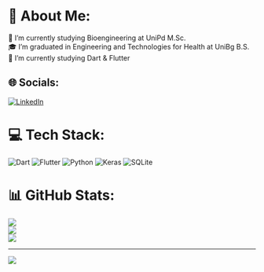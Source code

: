 # 💫 About Me:
🔭 I’m currently studying Bioengineering at UniPd M.Sc.<br>🎓 I’m graduated in Engineering and Technologies for Health at UniBg B.S.<br>🌱 I’m currently studying Dart & Flutter


## 🌐 Socials:
[![LinkedIn](https://img.shields.io/badge/LinkedIn-%230077B5.svg?logo=linkedin&logoColor=white)](https://www.linkedin.com/in/luca-fracassetti/) 

# 💻 Tech Stack:
![Dart](https://img.shields.io/badge/dart-%230175C2.svg?style=flat&logo=dart&logoColor=white) ![Flutter](https://img.shields.io/badge/Flutter-%2302569B.svg?style=flat&logo=Flutter&logoColor=white) ![Python](https://img.shields.io/badge/python-3670A0?style=flat&logo=python&logoColor=ffdd54) ![Keras](https://img.shields.io/badge/Keras-%23D00000.svg?style=flat&logo=Keras&logoColor=white)  ![SQLite](https://img.shields.io/badge/sqlite-%2307405e.svg?style=flat&logo=sqlite&logoColor=white)
# 📊 GitHub Stats:
![](https://github-readme-stats.vercel.app/api?username=fraca98&theme=dark&hide_border=false&include_all_commits=false&count_private=false)<br/>
![](https://github-readme-streak-stats.herokuapp.com/?user=fraca98&theme=dark&hide_border=false)<br/>
![](https://github-readme-stats.vercel.app/api/top-langs/?username=fraca98&theme=dark&hide_border=false&include_all_commits=false&count_private=false&layout=compact)

---
[![](https://visitcount.itsvg.in/api?id=fraca98&icon=0&color=0)](https://visitcount.itsvg.in)

